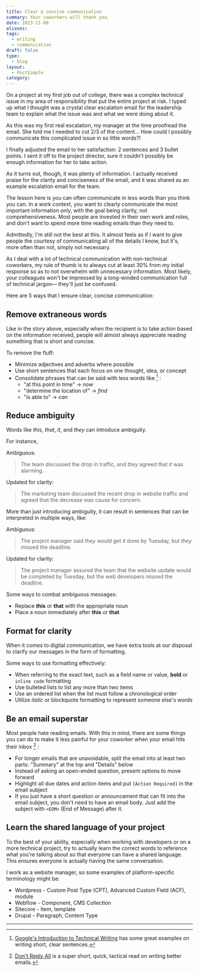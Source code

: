 ```yaml
---
title: Clear & concise communication
summary: Your coworkers will thank you.
date: 2023-11-08
aliases: 
tags:
  - writing
  - communication
draft: false
type:
  - blog
layout:
  - PostSimple
category:
---
```

On a project at my first job out of college, there was a complex technical issue in my area of responsibility that put the entire project at risk. I typed up what I thought was a crystal clear escalation email for the leadership team to explain what the issue was and what we were doing about it. 

As this was my first real escalation, my manager at the time proofread the email. She told me I needed to cut 2/3 of the content... How could I possibly communicate this complicated issue in so little words?! 

I finally adjusted the email to her satisfaction: 2 sentences and 3 bullet points. I sent it off to the project director, sure it couldn't possibly be enough information for her to take action. 

As it turns out, though, it was plenty of information. I actually received praise for the clarity and conciseness of the email, and it was shared as an example escalation email for the team. 

The lesson here is you can often communicate in less words than you think you can. In a work context, you want to clearly communicate the most important information only, with the goal being clarity, not comprehensiveness. Most people are invested in their own work and roles, and don't want to spend more time reading emails than they need to. 

Admittedly, I'm still not the best at this. It almost feels as if I want to give people the courtesy of communicating all of the details I know, but it's, more often than not, simply not necessary. 

As I deal with a lot of technical communication with non-technical coworkers, my rule of thumb is to always cut at least 30% from my initial response so as to not overwhelm with unnecessary information. Most likely, your colleagues won't be impressed by a long-winded communication full of technical jargon— they'll just be confused. 

Here are 5 ways that I ensure clear, concise communication: 
## <span className="list-heading">Remove extraneous words</span>
Like in the story above, especially when the recipient is to take action based on the information received, people will almost always appreciate reading something that is short and concise. 

To remove the fluff: 
- Minimize adjectives and adverbs where possible
- Use short sentences that each focus on one thought, idea, or concept
- Consolidate phrases that can be said with less words like [^1] : 
	- "at this point in time" → _now_
	- "determine the location of" → _find_
	- "is able to" → _can_

## <span className="list-heading">Reduce ambiguity</span> 
Words like *this*, *that*, *it*, and *they* can introduce ambiguity. 

For instance, 

Ambiguous: 
> The team discussed the drop in traffic, and *they* agreed that *it* was alarming.

Updated for clarity: 
> The marketing team discussed the recent drop in website traffic and agreed that the decrease was cause for concern.

More than just introducing ambiguity, it can result in sentences that can be interpreted in multiple ways, like: 

Ambiguous: 
> The project manager said *they* would get *it* done by Tuesday, but *they* missed the deadline.

Updated for clarity: 
> The project manager assured the team that the website update would be completed by Tuesday, but the web developers missed the deadline.

Some ways to combat ambiguous messages: 
- Replace **this** or **that** with the appropriate noun 
- Place a noun immediately after **this** or **that** 

## <span className="list-heading">Format for clarity</span>
When it comes to digital communication, we have extra tools at our disposal to clarify our messages in the form of formatting. 

Some ways to use formatting effectively: 

* When referring to the exact text, such as a field name or value, **bold** or `inline code` formatting
* Use bulleted lists to list any more than two items 
* Use an ordered list when the list must follow a chronological order 
* Utilize *italic* or blockquote formatting to represent someone else's words 


## <span className="list-heading">Be an email superstar</span>
Most people hate reading emails. With this in mind, there are some things you can do to make it less painful for your coworker when your email hits their inbox [^2] :

* For longer emails that are unavoidable, split the email into at least two parts: "Summary" at the top and "Details" below
* Instead of asking an open-ended question, present options to move forward
* Highlight all due dates and action items and put `[Action Required]` in the email subject 
* If you just have a short question or announcement that can fit into the email subject, you don't need to have an email body. Just add the subject with `<EOM>` (End of Message) after it. 

## <span className="list-heading">Learn the shared language of your project</span>
To the best of your ability, especially when working with developers or on a more technical project, try to actually learn the correct words to reference what you're talking about so that everyone can have a shared language. This ensures everyone is actually having the same conversation. 

I work as a website manager, so some examples of platform-specific terminology might be: 
- Wordpress - Custom Post Type (CPT), Advanced Custom Field (ACF), module
- Webflow - Component, CMS Collection
- Sitecore - Item, template
- Drupal - Paragraph, Content Type

- - -

[^1]: [Google's Introduction to Technical Writing](https://developers.google.com/tech-writing/one/short-sentences) has some great examples on writing short, clear sentences. 
[^2]: [Don't Reply All](https://www.amazon.com/Dont-Reply-All-Tactics-Communication-ebook/dp/B018MGHZWO/ref=sr_1_1?crid=27EBP8686NXSX&keywords=don%27t+reply+all+book&qid=1700849465&sprefix=don%27t+reply+all%2Caps%2C134&sr=8-1) is a super short, quick, tactical read on writing better emails. 
